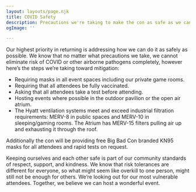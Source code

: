```yaml
---
layout: layouts/page.njk
title: COVID Safety
description: Precautions we're taking to make the con as safe as we can.
ogImage: ''

---
```

Our highest priority in returning is addressing how we can do it as safely as possible. We know that no matter what precautions we take, we cannot eliminate risk of COVID or other airborne pathogens completely, however here’s the steps we’re taking toward mitigation:

* Requiring masks in all event spaces including our private game rooms.
* Requiring that all attendees be fully vaccinated.
* Asking that all attendees take a test before attending.
* Hosting events where possible in the outdoor pavilion or the open air atrium.
* The Hyatt ventilation systems meet and exceed industrial filtration requirements: MERV-8 in public spaces and MERV-10 in sleeping/gaming rooms. The Atrium has MERV-15 filters pulling air up and exhausting it through the roof.

Additionally the con will be providing free Big Bad Con branded KN95 masks for all attendees and rapid tests on request.

Keeping ourselves and each other safe is part of our community standards of respect, support, and kindness. We know that risk tolerances are different for everyone, so what might seem like overkill to one person, might still not be enough for others. We’re looking out for our most vulnerable attendees. Together, we believe we can host a wonderful event.